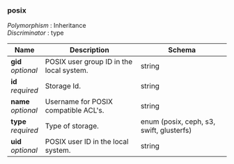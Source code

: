 
<a name="posix"></a>
### posix
*Polymorphism* : Inheritance  
*Discriminator* : type


|Name|Description|Schema|
|---|---|---|
|**gid**  <br>*optional*|POSIX user group ID in the local system.|string|
|**id**  <br>*required*|Storage Id.|string|
|**name**  <br>*optional*|Username for POSIX compatible ACL's.|string|
|**type**  <br>*required*|Type of storage.|enum (posix, ceph, s3, swift, glusterfs)|
|**uid**  <br>*optional*|POSIX user ID in the local system.|string|



